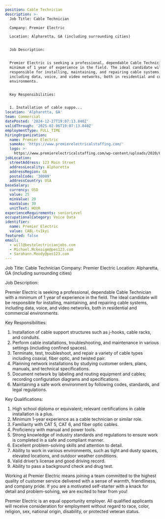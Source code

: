 ```yaml
---
position: Cable Technician
description: >-
  Job Title: Cable Technician

  Company: Premier Electric

  Location: Alpharetta, GA (including surrounding cities)


  Job Description: 


  Premier Electric is seeking a professional, dependable Cable Technician with a
  minimum of 1 year of experience in the field. The ideal candidate will be
  responsible for installing, maintaining, and repairing cable systems,
  including data, voice, and video networks, both in residential and commercial
  environments. 


  Key Responsibilities:


  1. Installation of cable suppo...
location: 'Alpharetta, GA'
team: Commercial
datePosted: '2024-12-27T19:07:13.840Z'
validThrough: '2025-02-06T19:07:13.840Z'
employmentType: FULL_TIME
hiringOrganization:
  name: Premier Electric
  sameAs: 'https://www.premierelectricalstaffing.com/'
  logo: >-
    https://www.premierelectricalstaffing.com/wp-content/uploads/2020/05/Premier-Electrical-Staffing-logo.png
jobLocation:
  streetAddress: 123 Main Street
  addressLocality: Alpharetta
  addressRegion: GA
  postalCode: '30009'
  addressCountry: USA
baseSalary:
  currency: USD
  value: 25
  minValue: 20
  maxValue: 30
  unitText: HOUR
experienceRequirements: seniorLevel
occupationalCategory: Voice Data
identifier:
  name: Premier Electric
  value: CABL-tv1kyi
featured: false
email:
  - will@bestelectricianjobs.com
  - Michael.Mckeaige@pes123.com
  - Sarahann.Moody@pes123.com
---
```




Job Title: Cable Technician
Company: Premier Electric
Location: Alpharetta, GA (including surrounding cities)

Job Description: 

Premier Electric is seeking a professional, dependable Cable Technician with a minimum of 1 year of experience in the field. The ideal candidate will be responsible for installing, maintaining, and repairing cable systems, including data, voice, and video networks, both in residential and commercial environments. 

Key Responsibilities:

1. Installation of cable support structures such as j-hooks, cable racks, and conduits.
2. Perform cable installations, troubleshooting, and maintenance in various settings (including confined spaces).
3. Terminate, test, troubleshoot, and repair a variety of cable types including coaxial, fiber optic, and twisted pair.
4. Planning network installations by studying customer orders, plans, manuals, and technical specifications.
5. Document network by labeling and routing equipment and cables; recording configuration diagrams and specifications.
6. Maintaining a safe work environment by following codes, standards, and legal regulations.

Key Qualifications:

1. High school diploma or equivalent; relevant certifications in cable installation is a plus.
2. Minimum 1-year experience as a cable technician or similar role.
3. Familiarity with CAT 5, CAT 6, and fiber optic cables.
4. Proficiency with manual and power tools.
5. Strong knowledge of industry standards and regulations to ensure work is completed in a safe and compliant manner.
6. Excellent problem-solving skills and attention to detail.
7. Ability to work in various environments, such as tight and dusty spaces, elevated locations, and outdoor weather conditions.
8. Valid driver’s license and good driving record.
9. Ability to pass a background check and drug test.

Working at Premier Electric means joining a team committed to the highest quality of customer service delivered with a sense of warmth, friendliness, and company pride. If you are a motivated self-starter with a knack for detail and problem-solving, we are excited to hear from you! 

Premier Electric is an equal opportunity employer. All qualified applicants will receive consideration for employment without regard to race, color, religion, sex, national origin, disability, or protected veteran status.
